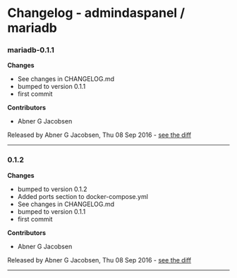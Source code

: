 # Changelog - admindaspanel / mariadb

### mariadb-0.1.1
__Changes__

- See changes in CHANGELOG.md
- bumped to version 0.1.1
- first commit

__Contributors__

- Abner G Jacobsen

Released by Abner G Jacobsen, Thu 08 Sep 2016 -
[see the diff](https://github.com/admindaspanel/mariadb/compare/...#diff)
______________

### 0.1.2
__Changes__

- bumped to version 0.1.2
- Added ports section to docker-compose.yml
- See changes in CHANGELOG.md
- bumped to version 0.1.1
- first commit

__Contributors__

- Abner G Jacobsen

Released by Abner G Jacobsen, Thu 08 Sep 2016 -
[see the diff](https://github.com/admindaspanel/mariadb/compare/3fd8c18878784ff7e648ae238b98209129c5f699...0.1.2#diff)
______________


